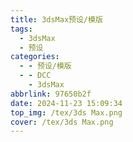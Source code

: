```yaml
---
title: 3dsMax预设/模版
tags:
  - 3dsMax
  - 预设
categories:
  - - 预设/模版
  - - DCC
    - 3dsMax
abbrlink: 97650b2f
date: 2024-11-23 15:09:34
top_img: /tex/3ds Max.png
cover: /tex/3ds Max.png
---
```

